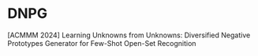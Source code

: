 # DNPG
[ACMMM 2024] Learning Unknowns from Unknowns: Diversified Negative Prototypes Generator for Few-Shot Open-Set Recognition
